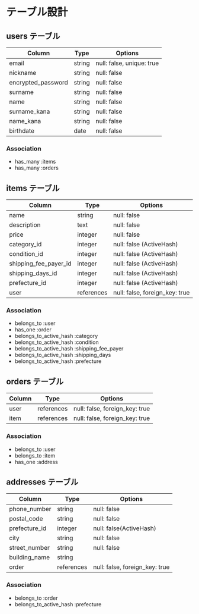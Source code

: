 # テーブル設計

## users テーブル

| Column             | Type   | Options     |
| ------------------ | ------ | ----------- |
| email              | string | null: false, unique: true |
| nickname           | string | null: false |
| encrypted_password | string | null: false |
| surname            | string | null: false |
| name               | string | null: false |
| surname_kana       | string | null: false |
| name_kana          | string | null: false |
| birthdate          | date   | null: false |

### Association

- has_many :items
- has_many :orders 

## items テーブル

| Column                | Type       | Options                  |
| --------------------- | ---------- | ------------------------ |
| name                  | string     | null: false              |
| description           | text       | null: false              |
| price                 | integer    | null: false              |
| category_id           | integer    | null: false (ActiveHash) |
| condition_id          | integer    | null: false (ActiveHash) |
| shipping_fee_payer_id | integer    | null: false (ActiveHash) |
| shipping_days_id      | integer    | null: false (ActiveHash) |
| prefecture_id         | integer    | null: false (ActiveHash) |
| user                  | references | null: false, foreign_key: true |


### Association

- belongs_to :user
- has_one :order
- belongs_to_active_hash :category
- belongs_to_active_hash :condition
- belongs_to_active_hash :shipping_fee_payer
- belongs_to_active_hash :shipping_days
- belongs_to_active_hash :prefecture

## orders テーブル

| Column  | Type       | Options                        |
| ------- | ---------- | ------------------------------ |
| user    | references | null: false, foreign_key: true |
| item    | references | null: false, foreign_key: true |

### Association

- belongs_to :user
- belongs_to :item
- has_one :address

## addresses テーブル

| Column        | Type       | Options                 |
| ------------- | ---------- | ----------------------- |
| phone_number  | string     | null: false             |
| postal_code   | string     | null: false             |
| prefecture_id | integer    | null: false(ActiveHash) |
| city          | string     | null: false             |
| street_number | string     | null: false             |
| building_name | string     |                         |
| order         | references | null: false, foreign_key: true |

### Association

- belongs_to :order
- belongs_to_active_hash :prefecture